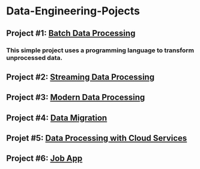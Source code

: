 # Data-Engineering-Pojects

## Project #1: [Batch Data Processing](https://github.com/Mregojos/Batch-Data-Processing)
### This simple project uses a programming language to transform unprocessed data.

## Project #2: [Streaming Data Processing](https://github.com/Mregojos/Streaming-Data-Processing)

## Project #3: [Modern Data Processing](https://github.com/Mregojos/Modern-Data-Processing)

## Project #4: [Data Migration](https://github.com/Mregojos/Data-Migration)

## Projet #5: [Data Processing with Cloud Services](https://github.com/Mregojos/Data-Processing-with-Cloud-Services)

## Project #6: [Job App](https://github.com/Mregojos/Job-App)
